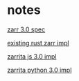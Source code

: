 # notes

[zarr 3.0 spec](https://zarr-specs.readthedocs.io/en/latest/v3/core/v3.0.html)

[existing rust zarr impl](https://github.com/sci-rs/zarr)

[zarrita js 3.0 impl](https://github.com/manzt/zarrita.js)

[zarrita python 3.0 impl](https://github.com/alimanfoo/zarrita)
